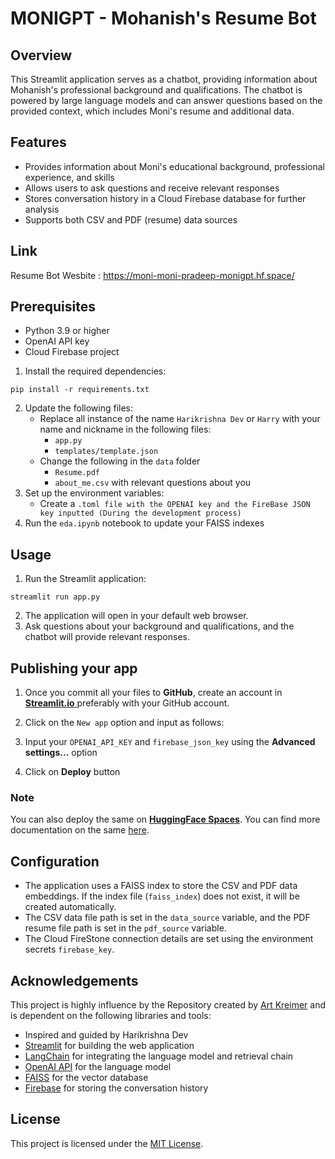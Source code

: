 # MONIGPT - Mohanish's Resume Bot

## Overview

This Streamlit application serves as a chatbot, providing information about Mohanish's professional background and qualifications. The chatbot is powered by large language models and can answer questions based on the provided context, which includes Moni's resume and additional data.

## Features

- Provides information about Moni's educational background, professional experience, and skills
- Allows users to ask questions and receive relevant responses
- Stores conversation history in a Cloud Firebase database for further analysis
- Supports both CSV and PDF (resume) data sources

## Link

Resume Bot Wesbite : https://moni-moni-pradeep-monigpt.hf.space/

## Prerequisites

- Python 3.9 or higher
- OpenAI API key
- Cloud Firebase project


1. Install the required dependencies:

```
pip install -r requirements.txt
```

2. Update the following files:
   * Replace all instance of the name `Harikrishna Dev` or `Harry` with your name and nickname in the following files:
     * `app.py`
     * ``templates/template.json``
   * Change the following in the `data` folder
     * `Resume.pdf`
     * `about_me.csv` with relevant questions about you
3. Set up the environment variables:
   - Create a `.toml file with the OPENAI key and the FireBase JSON key inputted (During the development process)`
4. Run the `eda.ipynb` notebook to update your FAISS indexes

## Usage

1. Run the Streamlit application:

```
streamlit run app.py
```

2. The application will open in your default web browser.
3. Ask questions about your background and qualifications, and the chatbot will provide relevant responses.

## Publishing your app

1. Once you commit all your files to **GitHub**, create an account in [**Streamlit.io** ](https://share.streamlit.io/)preferably with your GitHub account.
2. Click on the `New app` option and input as follows:

  
3. Input your `OPENAI_API_KEY` and `firebase_json_key` using the **Advanced settings...** option

   
4. Click on **Deploy** button

### Note

You can also deploy the same on **[HuggingFace Spaces](https://huggingface.co/spaces)**. You can find more documentation on the same [here](https://huggingface.co/docs/hub/en/spaces-sdks-streamlit).

## Configuration

- The application uses a FAISS index to store the CSV and PDF data embeddings. If the index file (`faiss_index`) does not exist, it will be created automatically.
- The CSV data file path is set in the `data_source` variable, and the PDF resume file path is set in the `pdf_source` variable.
- The Cloud FireStone connection details are set using the environment secrets `firebase_key`.

## Acknowledgements

This project is highly influence by the Repository created by [Art Kreimer](https://github.com/kredar) and is dependent on the following libraries and tools:
- Inspired and guided by Harikrishna Dev 
- [Streamlit](https://streamlit.io/) for building the web application
- [LangChain](https://langchain.com/) for integrating the language model and retrieval chain
- [OpenAI API](https://openai.com/) for the language model
- [FAISS](https://github.com/facebookresearch/faiss) for the vector database
- [Firebase](https://firebase.google.com/) for storing the conversation history

## License

This project is licensed under the [MIT License](LICENSE).
